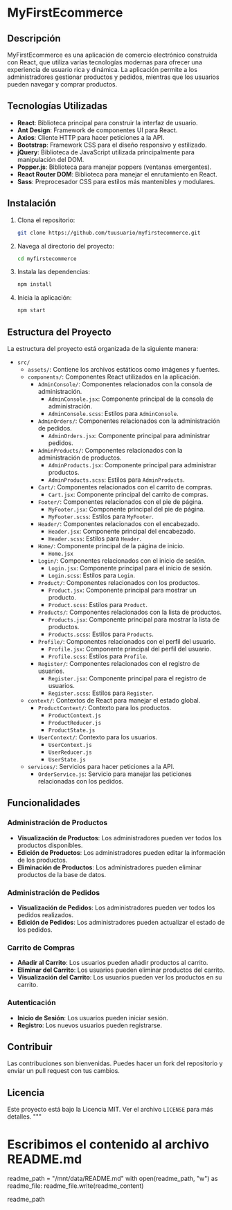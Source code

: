 # MyFirstEcommerce

## Descripción

MyFirstEcommerce es una aplicación de comercio electrónico construida con React, que utiliza varias tecnologías modernas para ofrecer una experiencia de usuario rica y dinámica. La aplicación permite a los administradores gestionar productos y pedidos, mientras que los usuarios pueden navegar y comprar productos.

## Tecnologías Utilizadas

- **React**: Biblioteca principal para construir la interfaz de usuario.
- **Ant Design**: Framework de componentes UI para React.
- **Axios**: Cliente HTTP para hacer peticiones a la API.
- **Bootstrap**: Framework CSS para el diseño responsivo y estilizado.
- **jQuery**: Biblioteca de JavaScript utilizada principalmente para manipulación del DOM.
- **Popper.js**: Biblioteca para manejar poppers (ventanas emergentes).
- **React Router DOM**: Biblioteca para manejar el enrutamiento en React.
- **Sass**: Preprocesador CSS para estilos más mantenibles y modulares.

## Instalación

1. Clona el repositorio:

    ```bash
    git clone https://github.com/tuusuario/myfirstecommerce.git
    ```

2. Navega al directorio del proyecto:

    ```bash
    cd myfirstecommerce
    ```

3. Instala las dependencias:

    ```bash
    npm install
    ```

4. Inicia la aplicación:

    ```bash
    npm start
    ```

## Estructura del Proyecto

La estructura del proyecto está organizada de la siguiente manera:

- `src/`
  - `assets/`: Contiene los archivos estáticos como imágenes y fuentes.
  - `components/`: Componentes React utilizados en la aplicación.
    - `AdminConsole/`: Componentes relacionados con la consola de administración.
      - `AdminConsole.jsx`: Componente principal de la consola de administración.
      - `AdminConsole.scss`: Estilos para `AdminConsole`.
    - `AdminOrders/`: Componentes relacionados con la administración de pedidos.
      - `AdminOrders.jsx`: Componente principal para administrar pedidos.
    - `AdminProducts/`: Componentes relacionados con la administración de productos.
      - `AdminProducts.jsx`: Componente principal para administrar productos.
      - `AdminProducts.scss`: Estilos para `AdminProducts`.
    - `Cart/`: Componentes relacionados con el carrito de compras.
      - `Cart.jsx`: Componente principal del carrito de compras.
    - `Footer/`: Componentes relacionados con el pie de página.
      - `MyFooter.jsx`: Componente principal del pie de página.
      - `MyFooter.scss`: Estilos para `MyFooter`.
    - `Header/`: Componentes relacionados con el encabezado.
      - `Header.jsx`: Componente principal del encabezado.
      - `Header.scss`: Estilos para `Header`.
    - `Home/`: Componente principal de la página de inicio.
      - `Home.jsx`
    - `Login/`: Componentes relacionados con el inicio de sesión.
      - `Login.jsx`: Componente principal para el inicio de sesión.
      - `Login.scss`: Estilos para `Login`.
    - `Product/`: Componentes relacionados con los productos.
      - `Product.jsx`: Componente principal para mostrar un producto.
      - `Product.scss`: Estilos para `Product`.
    - `Products/`: Componentes relacionados con la lista de productos.
      - `Products.jsx`: Componente principal para mostrar la lista de productos.
      - `Products.scss`: Estilos para `Products`.
    - `Profile/`: Componentes relacionados con el perfil del usuario.
      - `Profile.jsx`: Componente principal del perfil del usuario.
      - `Profile.scss`: Estilos para `Profile`.
    - `Register/`: Componentes relacionados con el registro de usuarios.
      - `Register.jsx`: Componente principal para el registro de usuarios.
      - `Register.scss`: Estilos para `Register`.
  - `context/`: Contextos de React para manejar el estado global.
    - `ProductContext/`: Contexto para los productos.
      - `ProductContext.js`
      - `ProductReducer.js`
      - `ProductState.js`
    - `UserContext/`: Contexto para los usuarios.
      - `UserContext.js`
      - `UserReducer.js`
      - `UserState.js`
  - `services/`: Servicios para hacer peticiones a la API.
    - `OrderService.js`: Servicio para manejar las peticiones relacionadas con los pedidos.

## Funcionalidades

### Administración de Productos

- **Visualización de Productos**: Los administradores pueden ver todos los productos disponibles.
- **Edición de Productos**: Los administradores pueden editar la información de los productos.
- **Eliminación de Productos**: Los administradores pueden eliminar productos de la base de datos.

### Administración de Pedidos

- **Visualización de Pedidos**: Los administradores pueden ver todos los pedidos realizados.
- **Edición de Pedidos**: Los administradores pueden actualizar el estado de los pedidos.

### Carrito de Compras

- **Añadir al Carrito**: Los usuarios pueden añadir productos al carrito.
- **Eliminar del Carrito**: Los usuarios pueden eliminar productos del carrito.
- **Visualización del Carrito**: Los usuarios pueden ver los productos en su carrito.

### Autenticación

- **Inicio de Sesión**: Los usuarios pueden iniciar sesión.
- **Registro**: Los nuevos usuarios pueden registrarse.

## Contribuir

Las contribuciones son bienvenidas. Puedes hacer un fork del repositorio y enviar un pull request con tus cambios.

## Licencia

Este proyecto está bajo la Licencia MIT. Ver el archivo `LICENSE` para más detalles.
"""

# Escribimos el contenido al archivo README.md
readme_path = "/mnt/data/README.md"
with open(readme_path, "w") as readme_file:
    readme_file.write(readme_content)

readme_path
